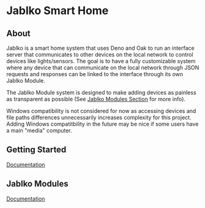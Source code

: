 # Jablko Smart Home

## About

Jablko is a smart home system that uses Deno and Oak to run an interface server that communicates to other devices on the local network to control devices like lights/sensors. The goal is to have a fully customizable system where any device that can communicate on the local network through JSON requests and responses can be linked to the interface through its own Jablko Module. 

The Jablko Module system is designed to make adding devices as painless as transparent as possible (See [Jablko Modules Section](#Jablko-Modules) for more info).

Windows compatibility is not considered for now as accessing devices and file paths differences unnecessarily increases complexity for this project. Adding Windows compatitbility in the future may be nice if some users have a main "media" computer. 

## Getting Started
[Documentation](docs/getting_started.md)

## Jablko Modules

[Documentation](docs/jablko_modules.md)
